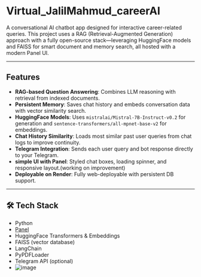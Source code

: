 # Virtual_JalilMahmud_careerAI

A conversational AI chatbot app designed for interactive career-related queries. This project uses a RAG (Retrieval-Augmented Generation) approach with a fully open-source stack—leveraging HuggingFace models and FAISS for smart document and memory search, all hosted with a modern Panel UI.

---

## Features

- **RAG-based Question Answering**: Combines LLM reasoning with retrieval from indexed documents.
- **Persistent Memory**: Saves chat history and embeds conversation data with vector similarity search.
- **HuggingFace Models**: Uses `mistralai/Mistral-7B-Instruct-v0.2` for generation and `sentence-transformers/all-mpnet-base-v2` for embeddings.
- **Chat History Similarity**: Loads most similar past user queries from chat logs to improve continuity.
- **Telegram Integration**: Sends each user query and bot response directly to your Telegram.
- **simple UI with Panel**: Styled chat boxes, loading spinner, and responsive layout.(working on improvement)
- **Deployable on Render**: Fully web-deployable with persistent DB support.

---

## 🛠 Tech Stack

- Python
- [Panel](https://panel.holoviz.org/)
- HuggingFace Transformers & Embeddings
- FAISS (vector database)
- LangChain
- PyPDFLoader
- Telegram API (optional)
- ![image](https://github.com/user-attachments/assets/096c87c5-0f09-4971-b533-ba6eddf00e89)

